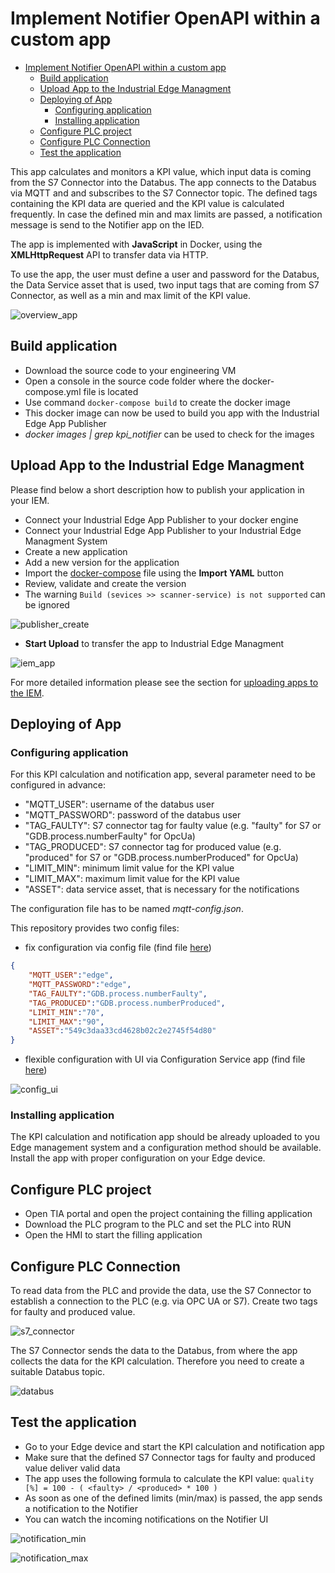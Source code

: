 # Implement Notifier OpenAPI within a custom app

- [Implement Notifier OpenAPI within a custom app](#implement-notifier-openapi-within-a-custom-app)
  - [Build application](#build-application)
  - [Upload  App to the Industrial Edge Managment](#upload--app-to-the-industrial-edge-managment)
  - [Deploying of App](#deploying-of-app)
    - [Configuring application](#configuring-application)
    - [Installing application](#installing-application)
  - [Configure PLC project](#configure-plc-project)
  - [Configure PLC Connection](#configure-plc-connection)
  - [Test the application](#test-the-application)

This app calculates and monitors a KPI value, which input data is coming from the S7 Connector into the Databus. The app connects to the Databus via MQTT and and subscribes to the S7 Connector topic. The defined tags containing the KPI data are queried and the KPI value is calculated frequently. In case the defined min and max limits are passed, a notification message is send to the Notifier app on the IED.

The app is implemented with **JavaScript** in Docker, using the **XMLHttpRequest** API to transfer data via HTTP.

To use the app, the user must define a user and password for the Databus, the Data Service asset that is used, two input tags that are coming from S7 Connector, as well as a min and max limit of the KPI value.

![overview_app](/docs/graphics/overview_app.png)

## Build application

- Download the source code to your engineering VM
- Open a console in the source code folder where the docker-compose.yml file is located
- Use command `docker-compose build` to create the docker image
- This docker image can now be used to build you app with the Industrial Edge App Publisher
- *docker images | grep kpi_notifier* can be used to check for the images

## Upload  App to the Industrial Edge Managment

Please find below a short description how to publish your application in your IEM.

- Connect your Industrial Edge App Publisher to your docker engine
- Connect your Industrial Edge App Publisher to your Industrial Edge Managment System
- Create a new application
- Add a new version for the application
- Import the [docker-compose](/docker-compose.yml) file using the **Import YAML** button
- Review, validate and create the version
- The warning `Build (sevices >> scanner-service) is not supported` can be ignored

![publisher_create](/docs/graphics/publisher_create.png)

- **Start Upload** to transfer the app to Industrial Edge Managment

![iem_app](/docs/graphics/iem_app.png)

For more detailed information please see the section for [uploading apps to the IEM](https://github.com/industrial-edge/upload-app-to-iem).

## Deploying of App

### Configuring application

For this KPI calculation and notification app, several parameter need to be configured in advance:

- "MQTT_USER": username of the databus user
- "MQTT_PASSWORD": password of the databus user
- "TAG_FAULTY": S7 connector tag for faulty value (e.g. "faulty" for S7 or "GDB.process.numberFaulty" for OpcUa)
- "TAG_PRODUCED": S7 connector tag for produced value  (e.g. "produced" for S7 or "GDB.process.numberProduced" for OpcUa)
- "LIMIT_MIN": minimum limit value for the KPI value
- "LIMIT_MAX": maximum limit value for the KPI value
- "ASSET": data service asset, that is necessary for the notifications

The configuration file has to be named *mqtt-config.json*.

This repository provides two config files:

- fix configuration via config file (find file [here](/cfg-data/mqtt-config.json))

```json
{
    "MQTT_USER":"edge",
    "MQTT_PASSWORD":"edge",
    "TAG_FAULTY":"GDB.process.numberFaulty",
    "TAG_PRODUCED":"GDB.process.numberProduced",
    "LIMIT_MIN":"70",
    "LIMIT_MAX":"90",
    "ASSET":"549c3daa33cd4628b02c2e2745f54d80"
}
```

- flexible configuration with UI via Configuration Service app (find file [here](/cfg-data/json_schema/mqtt-config.json))

![config_ui](/docs/graphics/config_ui.png)

### Installing application

The KPI calculation and notification app should be already uploaded to you Edge management system and a configuration method should be available. Install the app with proper configuration on your Edge device.

## Configure PLC project

- Open TIA portal and open the project containing the filling application
- Download the PLC program to the PLC and set the PLC into RUN
- Open the HMI to start the filling application

## Configure PLC Connection

To read data from the PLC and provide the data, use the S7 Connector to establish a connection to the PLC (e.g. via OPC UA or S7). Create two tags for faulty and produced value.

![s7_connector](/docs/graphics/s7_connector.png)

The S7 Connector sends the data to the Databus, from where the app collects the data for the KPI calculation. Therefore you need to create a suitable Databus topic.

![databus](/docs/graphics/databus.png)

## Test the application

- Go to your Edge device and start the KPI calculation and notification app
- Make sure that the defined S7 Connector tags for faulty and produced value deliver valid data
- The app uses the following formula to calculate the KPI value: `quality [%] = 100 - ( <faulty> / <produced> * 100 )`
- As soon as one of the defined limits (min/max) is passed, the app sends a notification to the Notifier
- You can watch the incoming notifications on the Notifier UI

![notification_min](/docs/graphics/notification_min.png)

![notification_max](/docs/graphics/notification_max.png)
